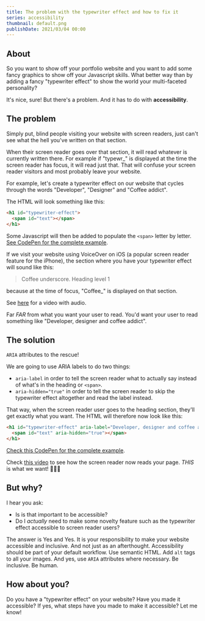 ```yaml
---
title: The problem with the typewriter effect and how to fix it
series: accessibility
thumbnail: default.png
publishDate: 2021/03/04 00:00
---
```


## About

So you want to show off your portfolio website and you want to add some fancy graphics to show off your Javascript skills. What better way than by adding a fancy "typewriter effect" to show the world your multi-faceted personality?

It's nice, sure! But there's a problem. And it has to do with **accessibility**.

## The problem

Simply put, blind people visiting your website with screen readers, just can't see what the hell you've written on that section.

When their screen reader goes over that section, it will read whatever is currently written there. For example if "typewr_" is displayed at the time the screen reader has focus, it will read just that. That will confuse your screen reader visitors and most probably leave your website.

For example, let's create a typewriter effect on our website that cycles through the words "Developer", "Designer" and "Coffee addict". 

The HTML will look something like this:

```html
<h1 id="typewriter-effect">
  <span id="text"></span>
</h1>
```

Some Javascript will then be added to populate the `<span>` letter by letter. [See CodePen for the complete example](https://codepen.io/SavvStudio/pen/KKzvbOx).

If we visit your website using VoiceOver on iOS (a popular screen reader feature for the iPhone), the section where you have your typewriter effect will sound like this:

> Coffee underscore. Heading level 1

because at the time of focus, "Coffee_" is displayed on that section.

See [here](https://vimeo.com/454411237) for a video with audio.

Far *FAR* from what you want your user to read. You'd want your user to read something like "Developer, designer and coffee addict".

## The solution

`ARIA` attributes to the rescue!

We are going to use ARIA labels to do two things:

* `aria-label` in order to tell the screen reader what to actually say instead of what's in the heading or `<span>`.
* `aria-hidden="true"` in order to tell the screen reader to skip the typewriter effect altogether and read the label instead.

That way, when the screen reader user goes to the heading section, they'll get exactly what you want. The HTML will therefore now look like this:

```html
<h1 id="typewriter-effect" aria-label="Developer, designer and coffee addict">
  <span id="text" aria-hidden="true"></span>
</h1>
```

[Check this CodePen for the complete example](https://codepen.io/SavvStudio/pen/ZEWJZpx).

Check [this video](https://vimeo.com/454411533) to see how the screen reader now reads your page. *THIS* is what we want! 🎉🎉🎉

## But why?

I hear you ask:

* Is is that important to be accessible?
* Do I *actually* need to make some novelty feature such as the typewriter effect accessible to screen reader users? 

The answer is Yes and Yes. It is your responsibility to make your website accessible and inclusive. And not just as an afterthought. Accessibility should be part of your default workflow. Use semantic HTML. Add `alt` tags to all your images. And yes, use `ARIA` attributes where necessary. Be inclusive. Be human.

## How about you?

Do you have a "typewriter effect" on your website? Have you made it accessible? If yes, what steps have you made to make it accessible? Let me know!